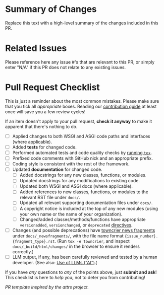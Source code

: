 # Summary of Changes

Replace this text with a high-level summary of the changes included in this PR.

# Related Issues

Please reference here any issue #'s that are relevant to this PR, or simply enter "N/A" if this PR does not relate to any existing issues.

# Pull Request Checklist

This is just a reminder about the most common mistakes.  Please make sure that you tick all *appropriate* boxes.  Reading our [contribution guide](https://falcon.readthedocs.io/en/stable/community/contributing.html) at least once will save you a few review cycles!

If an item doesn't apply to your pull request, **check it anyway** to make it apparent that there's nothing to do.

- [ ] Applied changes to both WSGI and ASGI code paths and interfaces (where applicable).
- [ ] Added **tests** for changed code.
- [ ] Performed automated tests and code quality checks by [running `tox`](https://falcon.readthedocs.io/en/stable/community/contributing.html#pull-requests).
- [ ] Prefixed code comments with GitHub nick and an appropriate prefix.
- [ ] Coding style is consistent with the rest of the framework.
- [ ] Updated **documentation** for changed code.
    - [ ] Added docstrings for any new classes, functions, or modules.
    - [ ] Updated docstrings for any modifications to existing code.
    - [ ] Updated both WSGI and ASGI docs (where applicable).
    - [ ] Added references to new classes, functions, or modules to the relevant RST file under `docs/`.
    - [ ] Updated all relevant supporting documentation files under `docs/`.
    - [ ] A copyright notice is included at the top of any new modules (using your own name or the name of your organization).
    - [ ] Changed/added classes/methods/functions have appropriate `versionadded`, `versionchanged`, or `deprecated` [directives](http://www.sphinx-doc.org/en/stable/usage/restructuredtext/directives.html?highlight=versionadded#directive-versionadded).
- [ ] Changes (and possible deprecations) have [towncrier news fragments](https://falcon.readthedocs.io/en/stable/community/contributing.html#changelog) under `docs/_newsfragments/`, with the file name format `{issue_number}.{fragment_type}.rst`. (Run `tox -e towncrier`, and inspect `docs/_build/html/changes/` in the browser to ensure it renders correctly.)
- [ ] LLM output, if any, has been carefully reviewed and tested by a human developer. (See also: [Use of LLMs ("AI")](https://falcon.readthedocs.io/en/latest/community/contributing.html#use-of-llms-ai).)

If you have *any* questions to *any* of the points above, just **submit and ask**! This checklist is here to *help* you, not to deter you from contributing!

*PR template inspired by the attrs project.*

